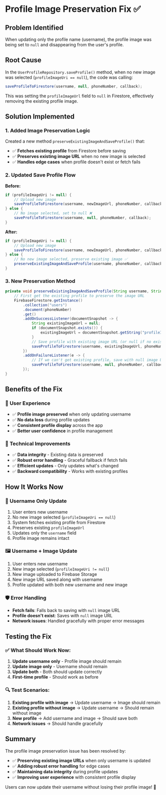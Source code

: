 # Profile Image Preservation Fix ✅

## Problem Identified
When updating only the profile name (username), the profile image was being set to `null` and disappearing from the user's profile.

## Root Cause
In the `UserProfileRepository.saveProfile()` method, when no new image was selected (`profileImageUri == null`), the code was calling:
```java
saveProfileToFirestore(username, null, phoneNumber, callback);
```

This was setting the `profileImageUrl` field to `null` in Firestore, effectively removing the existing profile image.

## Solution Implemented

### 1. **Added Image Preservation Logic**
Created a new method `preserveExistingImageAndSaveProfile()` that:
- ✅ **Fetches existing profile** from Firestore before saving
- ✅ **Preserves existing image URL** when no new image is selected
- ✅ **Handles edge cases** when profile doesn't exist or fetch fails

### 2. **Updated Save Profile Flow**
**Before:**
```java
if (profileImageUri != null) {
    // Upload new image
    saveProfileToFirestore(username, newImageUrl, phoneNumber, callback);
} else {
    // No image selected, set to null ❌
    saveProfileToFirestore(username, null, phoneNumber, callback);
}
```

**After:**
```java
if (profileImageUri != null) {
    // Upload new image
    saveProfileToFirestore(username, newImageUrl, phoneNumber, callback);
} else {
    // No new image selected, preserve existing image ✅
    preserveExistingImageAndSaveProfile(username, phoneNumber, callback);
}
```

### 3. **New Preservation Method**
```java
private void preserveExistingImageAndSaveProfile(String username, String phoneNumber, SaveProfileCallback callback) {
    // First get the existing profile to preserve the image URL
    FirebaseFirestore.getInstance()
        .collection("users")
        .document(phoneNumber)
        .get()
        .addOnSuccessListener(documentSnapshot -> {
            String existingImageUrl = null;
            if (documentSnapshot.exists()) {
                existingImageUrl = documentSnapshot.getString("profileImageUrl");
            }
            // Save profile with existing image URL (or null if no existing image)
            saveProfileToFirestore(username, existingImageUrl, phoneNumber, callback);
        })
        .addOnFailureListener(e -> {
            // If we can't get existing profile, save with null image URL
            saveProfileToFirestore(username, null, phoneNumber, callback);
        });
}
```

## Benefits of the Fix

### 🎯 **User Experience**
- ✅ **Profile image preserved** when only updating username
- ✅ **No data loss** during profile updates
- ✅ **Consistent profile display** across the app
- ✅ **Better user confidence** in profile management

### 🔧 **Technical Improvements**
- ✅ **Data integrity** - Existing data is preserved
- ✅ **Robust error handling** - Graceful fallback if fetch fails
- ✅ **Efficient updates** - Only updates what's changed
- ✅ **Backward compatibility** - Works with existing profiles

## How It Works Now

### 📝 **Username Only Update**
1. User enters new username
2. No new image selected (`profileImageUri == null`)
3. System fetches existing profile from Firestore
4. Preserves existing `profileImageUrl`
5. Updates only the `username` field
6. Profile image remains intact

### 🖼️ **Username + Image Update**
1. User enters new username
2. New image selected (`profileImageUri != null`)
3. New image uploaded to Firebase Storage
4. New image URL saved along with username
5. Profile updated with both new username and new image

### 🛡️ **Error Handling**
- **Fetch fails**: Falls back to saving with `null` image URL
- **Profile doesn't exist**: Saves with `null` image URL
- **Network issues**: Handled gracefully with proper error messages

## Testing the Fix

### ✅ **What Should Work Now:**
1. **Update username only** - Profile image should remain
2. **Update image only** - Username should remain
3. **Update both** - Both should update correctly
4. **First-time profile** - Should work as before

### 🔍 **Test Scenarios:**
1. **Existing profile with image** → Update username → Image should remain
2. **Existing profile without image** → Update username → Should remain without image
3. **New profile** → Add username and image → Should save both
4. **Network issues** → Should handle gracefully

## Summary

The profile image preservation issue has been resolved by:
- ✅ **Preserving existing image URLs** when only username is updated
- ✅ **Adding robust error handling** for edge cases
- ✅ **Maintaining data integrity** during profile updates
- ✅ **Improving user experience** with consistent profile display

Users can now update their username without losing their profile image! 🎉 
